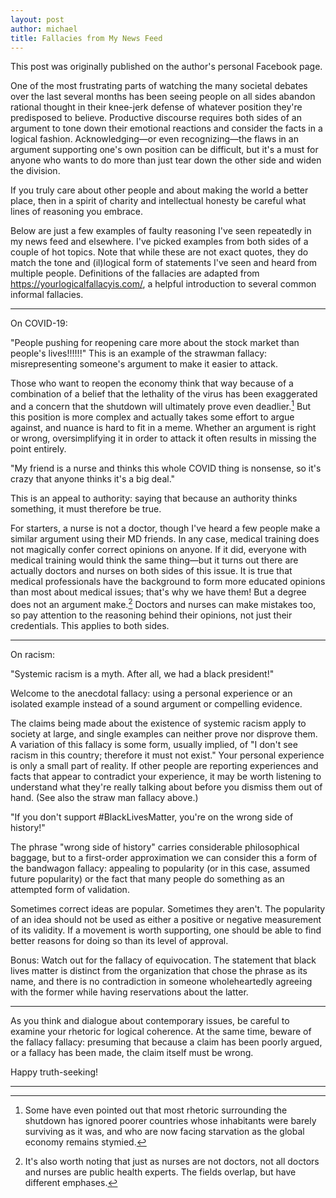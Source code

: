 ```yaml
---
layout: post
author: michael
title: Fallacies from My News Feed
---
```

This post was originally published on the author's personal Facebook page.

One of the most frustrating parts of watching the many societal debates over the last several months has been seeing people on all sides abandon rational thought in their knee-jerk defense of whatever position they're predisposed to believe. Productive discourse requires both sides of an argument to tone down their emotional reactions and consider the facts in a logical fashion. Acknowledging—or even recognizing—the flaws in an argument supporting one's own position can be difficult, but it's a must for anyone who wants to do more than just tear down the other side and widen the division.

If you truly care about other people and about making the world a better place, then in a spirit of charity and intellectual honesty be careful what lines of reasoning you embrace.

Below are just a few examples of faulty reasoning I've seen repeatedly in my news feed and elsewhere. I've picked examples from both sides of a couple of hot topics. Note that while these are not exact quotes, they do match the tone and (il)logical form of statements I've seen and heard from multiple people. Definitions of the fallacies are adapted from https://yourlogicalfallacyis.com/, a helpful introduction to several common informal fallacies.

********************

On COVID-19:

"People pushing for reopening care more about the stock market than people's lives!!!!!!"
This is an example of the strawman fallacy: misrepresenting someone's argument to make it easier to attack.

Those who want to reopen the economy think that way because of a combination of a belief that the lethality of the virus has been exaggerated and a concern that the shutdown will ultimately prove even deadlier.[^1] But this position is more complex and actually takes some effort to argue against, and nuance is hard to fit in a meme. Whether an argument is right or wrong, oversimplifying it in order to attack it often results in missing the point entirely.


"My friend is a nurse and thinks this whole COVID thing is nonsense, so it's crazy that anyone thinks it's a big deal."

This is an appeal to authority: saying that because an authority thinks something, it must therefore be true.

For starters, a nurse is not a doctor, though I've heard a few people make a similar argument using their MD friends. In any case, medical training does not magically confer correct opinions on anyone. If it did, everyone with medical training would think the same thing—but it turns out there are actually doctors and nurses on both sides of this issue. It is true that medical professionals have the background to form more educated opinions than most about medical issues; that's why we have them! But a degree does not an argument make.[^2] Doctors and nurses can make mistakes too, so pay attention to the reasoning behind their opinions, not just their credentials. This applies to both sides.

********************

On racism:

"Systemic racism is a myth. After all, we had a black president!"

Welcome to the anecdotal fallacy: using a personal experience or an isolated example instead of a sound argument or compelling evidence.

The claims being made about the existence of systemic racism apply to society at large, and single examples can neither prove nor disprove them. A variation of this fallacy is some form, usually implied, of "I don't see racism in this country; therefore it must not exist." Your personal experience is only a small part of reality. If other people are reporting experiences and facts that appear to contradict your experience, it may be worth listening to understand what they're really talking about before you dismiss them out of hand. (See also the straw man fallacy above.)


"If you don't support #BlackLivesMatter, you're on the wrong side of history!"

The phrase "wrong side of history" carries considerable philosophical baggage, but to a first-order approximation we can consider this a form of the bandwagon fallacy: appealing to popularity (or in this case, assumed future popularity) or the fact that many people do something as an attempted form of validation.

Sometimes correct ideas are popular. Sometimes they aren't. The popularity of an idea should not be used as either a positive or negative measurement of its validity. If a movement is worth supporting, one should be able to find better reasons for doing so than its level of approval.

Bonus: Watch out for the fallacy of equivocation. The statement that black lives matter is distinct from the organization that chose the phrase as its name, and there is no contradiction in someone wholeheartedly agreeing with the former while having reservations about the latter.

********************

As you think and dialogue about contemporary issues, be careful to examine your rhetoric for logical coherence. At the same time, beware of the fallacy fallacy: presuming that because a claim has been poorly argued, or a fallacy has been made, the claim itself must be wrong.

Happy truth-seeking!

********************

[^1]: Some have even pointed out that most rhetoric surrounding the shutdown has ignored poorer countries whose inhabitants were barely surviving as it was, and who are now facing starvation as the global economy remains stymied.

[^2]: It's also worth noting that just as nurses are not doctors, not all doctors and nurses are public health experts. The fields overlap, but have different emphases.